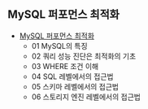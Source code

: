 ## MySQL 퍼포먼스 최적화  
  
* [MySQL 퍼포먼스 최적화](http://www.kyobobook.co.kr/product/detailViewKor.laf?ejkGb=KOR&mallGb=KOR&barcode=9788968486289)    
    - 01 MySQL의 특징 
    - 02 쿼리 성능 진단은 최적화의 기초
    - 03 WHERE 조건 이해 
    - 04 SQL 레벨에서의 접근법 
    - 05 스키마 레벨에서의 접근법 
    - 06 스토리지 엔진 레벨에서의 접근법